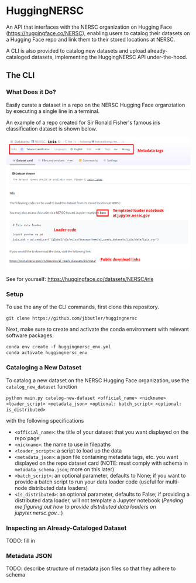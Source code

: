 # HuggingNERSC

An API that interfaces with the NERSC organization on Hugging Face (https://huggingface.co/NERSC), enabling users to catalog their datasets on a Hugging Face repo and link them to their stored locations at NERSC.

A CLI is also provided to catalog new datasets and upload already-cataloged datasets, implementing the HuggingNERSC API under-the-hood.

## The CLI

### What Does it Do?

Easily curate a dataset in a repo on the NERSC Hugging Face organziation by executing a single line in a terminal. 

An example of a repo created for Sir Ronald Fisher's famous iris classification dataset is shown below.

![Example of iris classification dataset repo.](images/iris_example_annotated.png)

See for yourself: https://huggingface.co/datasets/NERSC/iris

### Setup
To use the any of the CLI commands, first clone this repository.
```
git clone https://github.com/jbbutler/huggingnersc
```

Next, make sure to create and activate the conda environment with relevant software packages.
```
conda env create -f huggingnersc_env.yml
conda activate huggingnersc_env
```

### Cataloging a New Dataset
To catalog a new dataset on the NERSC Hugging Face organization, use the `catalog_new_dataset` function
```
python main.py catalog-new-dataset <official_name> <nickname> <loader_script> <metadata_json> <optional: batch_script> <optional: is_distributed>
```
with the following specifications
+ `<official_name>`: the title of your dataset that you want displayed on the repo page
+ `<nickname>`: the name to use in filepaths
+ `<loader_script>`: a script to load up the data
+ `<metadata_json>`: a json file containing metadata tags, etc. you want displayed on the repo dataset card (NOTE: must comply with schema in `metadata_schema.json`; more on this later)
+ `<batch_script>`: an optional parameter, defaults to None; if you want to provide a batch script to run your data loader code (useful for multi-node distributed data loaders)
+ `<is_distributed>`: an optional parameter, defaults to False; if providing a distributed data loader, will not template a Jupyter notebook (*Pending me figuring out how to provide distributed data loaders on jupyter.nersc.gov...*)

### Inspecting an Already-Cataloged Dataset

TODO: fill in

### Metadata JSON

TODO: describe structure of metadata json files so that they adhere to schema
